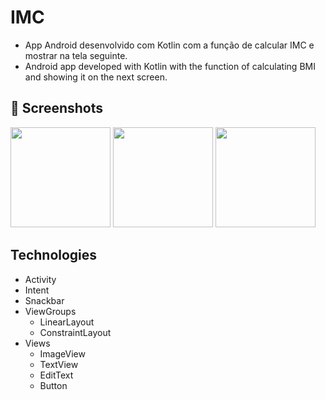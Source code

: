 # IMC
- App Android desenvolvido com Kotlin com a função de calcular IMC e mostrar na tela seguinte.
- Android app developed with Kotlin with the function of calculating BMI and showing it on the next screen.

## 📸 Screenshots
<img src="" width=160/>
<img src="" width=160/>
<img src="" width=160/>

## Technologies
- Activity
- Intent
- Snackbar
- ViewGroups
  - LinearLayout
  - ConstraintLayout
- Views
  - ImageView
  - TextView
  - EditText
  - Button
